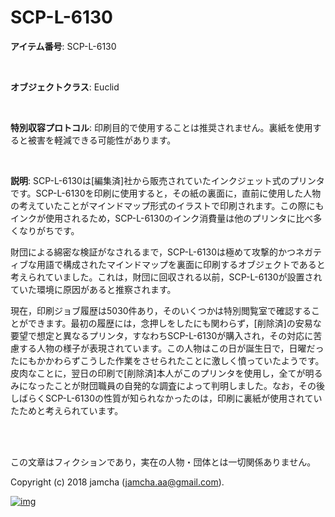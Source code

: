 # SCP-L-6130

**アイテム番号**: SCP-L-6130  

<br>  

**オブジェクトクラス**: Euclid  

<br>  

**特別収容プロトコル**: 印刷目的で使用することは推奨されません。裏紙を使用すると被害を軽減できる可能性があります。  

<br>  

**説明**: SCP-L-6130は[編集済]社から販売されていたインクジェット式のプリンタです。SCP-L-6130を印刷に使用すると，その紙の裏面に，直前に使用した人物の考えていたことがマインドマップ形式のイラストで印刷されます。この際にもインクが使用されるため，SCP-L-6130のインク消費量は他のプリンタに比べ多くなりがちです。  

財団による綿密な検証がなされるまで，SCP-L-6130は極めて攻撃的かつネガティブな用語で構成されたマインドマップを裏面に印刷するオブジェクトであると考えられていました。これは，財団に回収される以前，SCP-L-6130が設置されていた環境に原因があると推察されます。  

現在，印刷ジョブ履歴は5030件あり，そのいくつかは特別閲覧室で確認することができます。最初の履歴には，念押しをしたにも関わらず，[削除済]の安易な要望で想定と異なるプリンタ，すなわちSCP-L-6130が購入され，その対応に苦慮する人物の様子が表現されています。この人物はこの日が誕生日で，日曜だったにもかかわらずこうした作業をさせられたことに激しく憤っていたようです。皮肉なことに，翌日の印刷で[削除済]本人がこのプリンタを使用し，全てが明るみになったことが財団職員の自発的な調査によって判明しました。なお，その後しばらくSCP-L-6130の性質が知られなかったのは，印刷に裏紙が使用されていたためと考えられています。  

<br>  
<br>  

この文章はフィクションであり，実在の人物・団体とは一切関係ありません。  

Copyright (c) 2018 jamcha (jamcha.aa@gmail.com).  

[![img](http://i.creativecommons.org/l/by-sa/4.0/88x31.png)](http://creativecommons.org/licenses/by-sa/4.0/deed)